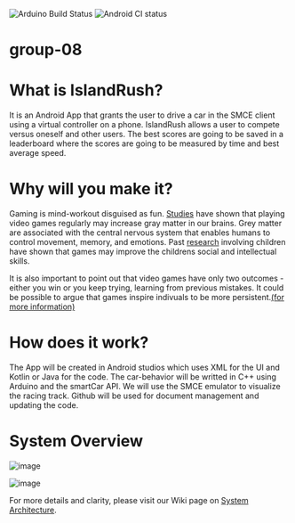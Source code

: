 ![Arduino Build Status](https://github.com/DIT113-V22/group-08/actions/workflows/arduino-build.yml/badge.svg)
![Android CI status](https://github.com/DIT113-V22/group-08/actions/workflows/android-ci.yml/badge.svg)
# group-08

# What is IslandRush?
It is an Android App that grants the user to drive a car in the SMCE client using a virtual controller on a phone. IslandRush allows a user to compete versus oneself and other users. The best scores are going to be saved in a leaderboard where the scores are going to be measured by time and best average speed. 

# Why will you make it?
Gaming is mind-workout disguised as fun. [Studies](https://www.sciencealert.com/gamers-have-more-grey-matter-and-better-brain-connectivity-study-suggests) have shown that playing video games regularly may increase gray matter in our brains. Grey matter are associated with the central nervous system that enables humans to control movement, memory, and emotions. Past [research](https://www.independent.co.uk/games/video-games-children-learning-intelligence-social-skills-study-a6920961.html) involving children have shown that games may improve the childrens social and intellectual skills.

It is also important to point out that video games have only two outcomes -either you win or you keep trying, learning from previous mistakes. It could be possible to argue that games inspire indivuals to be more persistent.[(for more information)](https://www.edutopia.org/blog/neurologist-makes-case-video-game-model-learning-tool)

# How does it work?
The App will be created in Android studios which uses XML for the UI and Kotlin or Java for the code.
The car-behavior will be writted in C++ using Arduino and the smartCar API.
We will use the SMCE emulator to visualize the racing track.
Github will be used for document management and updating the code.

# System Overview
![image](https://user-images.githubusercontent.com/91395562/167540595-130d5d76-0b58-43e0-b49b-2ea8c59734af.png)

![image](https://user-images.githubusercontent.com/91395562/167541568-7ab96e7e-542f-4f26-9244-2c24bbe422b5.png)

For more details and clarity, please visit our Wiki page on [System Architecture](https://github.com/DIT113-V22/group-08/wiki/System-Architecture).
